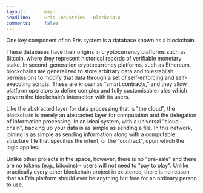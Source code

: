 ```yaml
---
layout:       main
headline:     Eris Industries - Blockchain
comments:     false
---
```


One key component of an Eris system is a database known as a blockchain. 

These databases have their origins in cryptocurrency platforms such as Bitcoin, where they represent historical records of verifiable monetary stake.  In second-generation cryptocurrency platforms, such as Ethereum, blockchains are generalized to store arbitrary data and to establish permissions to modify that data through a set of self-enforcing and self-executing scripts. These are known as “smart contracts,” and they allow platform operators to define complex and fully customisable rules which govern the blockchain’s interaction with its users. 

Like the abstracted layer for data processing that is "the cloud", the blockchain is merely an abstracted layer for computation and the delegation of information processing. In an ideal system, with a universal "cloud-chain", backing up your data is as simple as sending a file. In this network, joining is as simple as sending information along with a computable structure file that specifies the intent, or the "contract", upon which the logic applies.

Unlike other projects in the space, however, there is no "pre-sale" and there are no tokens (e.g., bitcoins) - users will not need to "pay to play". Unlike practically every other blockchain project in existence, there is no reason that an Eris platform should ever be anything but free for an ordinary person to use.
